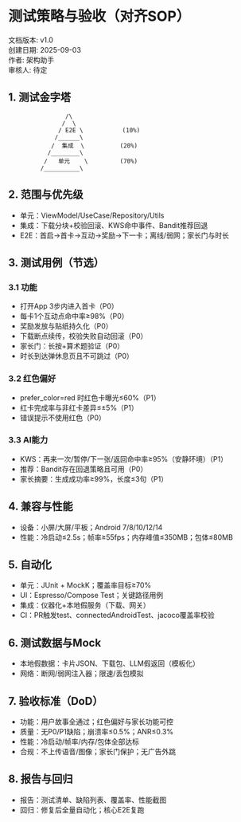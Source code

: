 # 测试策略与验收（对齐SOP）

文档版本: v1.0  
创建日期: 2025-09-03  
作者: 架构助手  
审核人: 待定

## 1. 测试金字塔
```
                /\
               /  \
              / E2E \           (10%)
             /______\
            /  集成  \          (20%)
           /________\
          /   单元    \         (70%)
         /__________\
```

## 2. 范围与优先级
- 单元：ViewModel/UseCase/Repository/Utils
- 集成：下载分块+校验回滚、KWS命中事件、Bandit推荐回退
- E2E：首启→首卡→互动→奖励→下一卡；离线/弱网；家长门与时长

## 3. 测试用例（节选）
### 3.1 功能
- 打开App 3步内进入首卡（P0）
- 每卡1个互动点命中率≥98%（P0）
- 奖励发放与贴纸持久化（P0）
- 下载断点续传，校验失败自动回滚（P0）
- 家长门：长按+算术题验证（P0）
- 时长到达弹休息页且不可跳过（P0）

### 3.2 红色偏好
- prefer_color=red 时红色卡曝光≤60%（P1）
- 红卡完成率与非红卡差异≤±5%（P1）
- 错误提示不使用红色（P0）

### 3.3 AI能力
- KWS：再来一次/暂停/下一张/返回命中率≥95%（安静环境）（P1）
- 推荐：Bandit存在回退策略且可用（P0）
- 家长摘要：生成成功率≥99%，长度≤3句（P1）

## 4. 兼容与性能
- 设备：小屏/大屏/平板；Android 7/8/10/12/14
- 性能：冷启动≤2.5s；帧率≥55fps；内存峰值≤350MB；包体≤80MB

## 5. 自动化
- 单元：JUnit + MockK；覆盖率目标≥70%
- UI：Espresso/Compose Test；关键路径用例
- 集成：仪器化+本地假服务（下载、网关）
- CI：PR触发test、connectedAndroidTest、jacoco覆盖率校验

## 6. 测试数据与Mock
- 本地假数据：卡片JSON、下载包、LLM假返回（模板化）
- 网络：断网/弱网注入器；限速/丢包模拟

## 7. 验收标准（DoD）
- 功能：用户故事全通过；红色偏好与家长功能可控
- 质量：无P0/P1缺陷；崩溃率≤0.5%；ANR≤0.3%
- 性能：冷启动/帧率/内存/包体全部达标
- 合规：不上传语音/图像；家长门保护；无广告外跳

## 8. 报告与回归
- 报告：测试清单、缺陷列表、覆盖率、性能截图
- 回归：修复后全量自动化；核心E2E复跑

